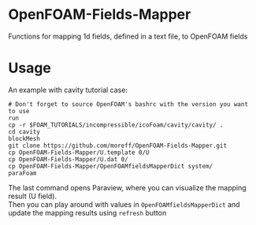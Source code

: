 # OpenFOAM-Fields-Mapper
Functions for mapping 1d fields, defined in a text file, to OpenFOAM fields

# Usage  
An example with cavity tutorial case:  
```shell
# Don't forget to source OpenFOAM's bashrc with the version you want to use
run
cp -r $FOAM_TUTORIALS/incompressible/icoFoam/cavity/cavity/ .
cd cavity
blockMesh
git clone https://github.com/moreff/OpenFOAM-Fields-Mapper.git
cp OpenFOAM-Fields-Mapper/U.template 0/U
cp OpenFOAM-Fields-Mapper/U.dat 0/
cp OpenFOAM-Fields-Mapper/OpenFOAMfieldsMapperDict system/
paraFoam
```

The last command opens Paraview, where you can visualize the mapping result (U field).  
Then you can play around with values in `OpenFOAMfieldsMapperDict` and update the mapping results using `refresh` button
